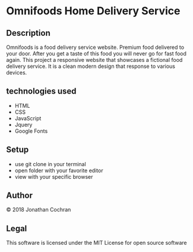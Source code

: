 # Omnifoods Home Delivery Service
## Description
Omnifoods is a food delivery service website.  Premium food delivered to your door.  After you get a taste of this food you will never go for fast food again.  This project a responsive website that showcases a fictional food delivery service.  It is a clean modern design that response to various devices.  
## technologies used
- HTML
- CSS
- JavaScript
- Jquery
- Google Fonts
## Setup
- use git clone in your terminal
- open folder with your favorite editor
- view with your specific browser

## Author
&copy; 2018 Jonathan Cochran

## Legal
This software is licensed under the MIT License for open source software
